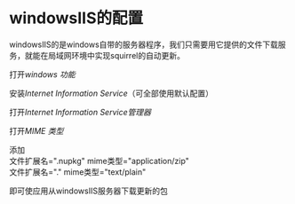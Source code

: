 # windowsIIS的配置

windowsIIS的是windows自带的服务器程序，我们只需要用它提供的文件下载服务，就能在局域网环境中实现squirrel的自动更新。

打开*windows 功能*

安装*Internet Information Service*（可全部使用默认配置）

打开*Internet Information Service管理器*

打开*MIME 类型*

添加  
文件扩展名=".nupkg" mime类型="application/zip"  
文件扩展名="." mime类型="text/plain" 

即可使应用从windowsIIS服务器下载更新的包